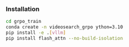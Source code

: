 ### Installation

```bash
cd grpo_train
conda create -n videosearch_grpo ython=3.10
pip install -e .[vllm]
pip install flash_attn --no-build-isolation
```
